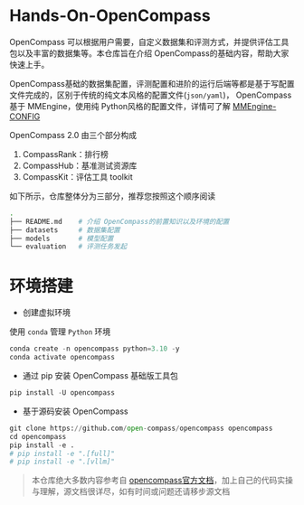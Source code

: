 # Hands-On-OpenCompass

OpenCompass 可以根据用户需要，自定义数据集和评测方式，并提供评估工具包以及丰富的数据集等。本仓库旨在介绍 OpenCompass的基础内容，帮助大家快速上手。

OpenCompass基础的数据集配置，评测配置和进阶的运行后端等都是基于写配置文件完成的，区别于传统的纯文本风格的配置文件(`json/yaml`)，
OpenCompass 基于 MMEngine，使用纯 Python风格的配置文件，详情可了解 [MMEngine-CONFIG](https://mmengine.readthedocs.io/zh-cn/latest/advanced_tutorials/config.html#python-beta)

OpenCompass 2.0 由三个部分构成
1. CompassRank：排行榜
2. CompassHub：基准测试资源库
3. CompassKit：评估工具 toolkit

如下所示，仓库整体分为三部分，推荐您按照这个顺序阅读
```bash
.
├── README.md    # 介绍 OpenCompass的前置知识以及环境的配置
├── datasets     # 数据集配置
├── models       # 模型配置
└── evaluation   # 评测任务发起

```

# 环境搭建
* 创建虚拟环境

使用 `conda` 管理 `Python` 环境

```python
conda create -n opencompass python=3.10 -y
conda activate opencompass
```

* 通过 pip 安装 OpenCompass 基础版工具包
```python
pip install -U opencompass
```

* 基于源码安装 OpenCompass
```python
git clone https://github.com/open-compass/opencompass opencompass
cd opencompass
pip install -e .
# pip install -e ".[full]"
# pip install -e ".[vllm]"
```

> 本仓库绝大多数内容参考自 [opencompass官方文档](https://opencompass.readthedocs.io/zh-cn/latest/)，加上自己的代码实操与理解，源文档很详尽，如有时间或问题还请移步源文档





